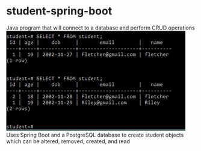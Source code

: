 # student-spring-boot
Java program that will connect to a database and perform CRUD operations
![alt text](db.JPG)
Uses Spring Boot and a PostgreSQL database to create student objects which can be altered, removed, created, and read
